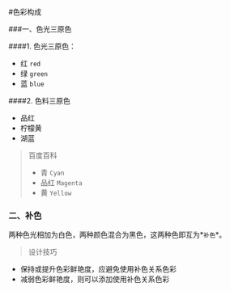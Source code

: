 #色彩构成

###一、色光三原色

####1. 色光三原色：

+ 红    `red`
+ 绿    `green`
+ 蓝    `blue`

####2. 色料三原色

+ 品红       
+ 柠檬黄      
+ 湖蓝

>百度百科
>- 青 `Cyan`
>- 品红 `Magenta`
>- 黄 `Yellow`

### 二、补色
两种色光相加为白色，两种颜色混合为黑色，这两种色即互为*`补色`*。
>设计技巧
- 保持或提升色彩鲜艳度，应避免使用补色关系色彩
- 减弱色彩鲜艳度，则可以添加使用补色关系色彩
